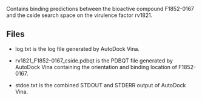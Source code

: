 Contains binding predictions between the bioactive compound F1852-0167 and the cside search space on the virulence factor rv1821.

## Files

- log.txt is the log file generated by AutoDock Vina.

- rv1821_F1852-0167_cside.pdbqt is the PDBQT file generated by AutoDock Vina containing the orientation and binding location of F1852-0167.

- stdoe.txt is the combined STDOUT and STDERR output of AutoDock Vina.

